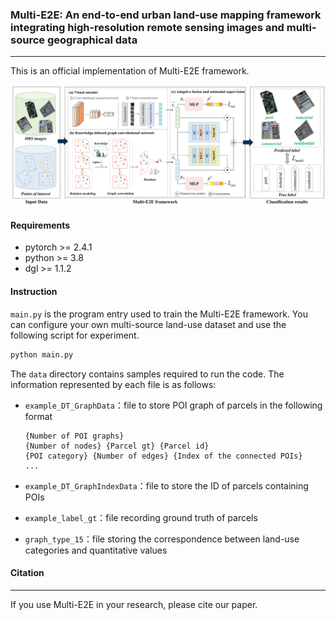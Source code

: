### Multi-E2E: An end-to-end urban land-use mapping framework integrating high-resolution remote sensing images and multi-source geographical data

------------

This is an official implementation of Multi-E2E framework.

![Multi-E2E_visual_encoder](https://github.com/Rayoll/Multi_E2E/blob/main/assets/Multi-E2E.jpg)

#### Requirements

- pytorch >= 2.4.1
- python >= 3.8
- dgl >= 1.1.2

#### Instruction

``main.py`` is the program entry used to train the Multi-E2E framework. You can configure your own multi-source land-use dataset and use the following script for experiment.

```python
python main.py
```

The ``data`` directory contains samples required to run the code. The information represented by each file is as follows: 

- ``example_DT_GraphData``：file to store POI graph of parcels in the following format

  ``````
  {Number of POI graphs}
  {Number of nodes} {Parcel gt} {Parcel id}
  {POI category} {Number of edges} {Index of the connected POIs}
  ...
  ``````

- ``example_DT_GraphIndexData``：file to store the ID of parcels containing POIs
- ``example_label_gt``：file recording ground truth of parcels
- ``graph_type_15``：file storing the correspondence between land-use categories and quantitative values

#### Citation

-------

If you use Multi-E2E in your research, please cite our paper.



